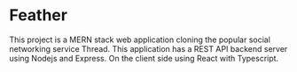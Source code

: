 # Feather
This project is a MERN stack web application cloning the popular social networking service Thread. This application has a REST API backend server using Nodejs and Express. On the client side using React with Typescript.

